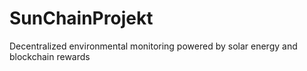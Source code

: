 # SunChainProjekt
Decentralized environmental monitoring powered by solar energy and blockchain rewards
